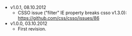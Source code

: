 * v1.0.1, 08.10.2012
    - CSSO issue ("filter" IE property breaks csso v1.3.0): https://github.com/css/csso/issues/86
* v1.0.0, 03.10.2012
    - First revision.
